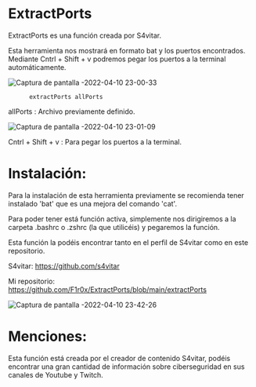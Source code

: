 # ExtractPorts

ExtractPorts es una función creada por S4vitar.

Esta herramienta nos mostrará en formato bat y los puertos encontrados.
Mediante Cntrl + Shift + v podremos pegar los puertos a la terminal
automáticamente.

![Captura de pantalla -2022-04-10 23-00-33](https://user-images.githubusercontent.com/103068924/162639641-48c8aea9-d14a-4ea2-a38b-cefa0447ffdf.png)

          extractPorts allPorts
   
 allPorts : Archivo previamente definido.
 
 ![Captura de pantalla -2022-04-10 23-01-09](https://user-images.githubusercontent.com/103068924/162639721-fab103c8-7fc9-46b7-ab9d-4536ab84a708.png)

 Cntrl + Shift + v : Para pegar los puertos a la terminal.
 
 # Instalación:
 
 Para la instalación de esta herramienta previamente se recomienda tener
 instalado 'bat' que es una mejora del comando 'cat'.
 
 Para poder tener está función activa, simplemente nos dirigiremos
 a la carpeta .bashrc o .zshrc (la que utilicéis) y pegaremos la función.
 
 Esta función la podéis encontrar tanto en el perfil de S4vitar como
 en este repositorio.
 
 S4vitar: https://github.com/s4vitar
 
 Mi repositorio: https://github.com/F1r0x/ExtractPorts/blob/main/extractPorts
 
 ![Captura de pantalla -2022-04-10 23-42-26](https://user-images.githubusercontent.com/103068924/162641184-dd48ed25-c547-4350-a201-de89d0d849e6.png)
 
# Menciones:

Esta función está creada por el creador de contenido S4vitar, podéis 
encontrar una gran cantidad de información sobre ciberseguridad en
sus canales de Youtube y Twitch.
